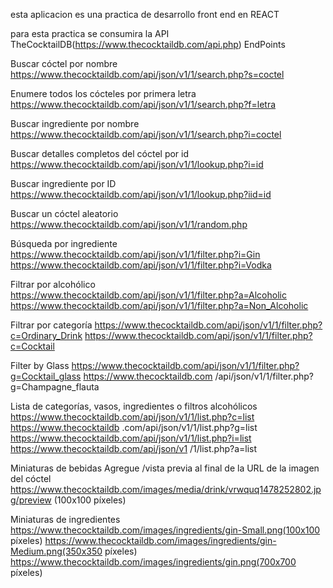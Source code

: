 esta aplicacion es una practica de desarrollo front end en REACT

para esta practica se consumira la API TheCocktailDB(https://www.thecocktaildb.com/api.php)
EndPoints

Buscar cóctel por nombre
https://www.thecocktaildb.com/api/json/v1/1/search.php?s=coctel

Enumere todos los cócteles por primera letra
https://www.thecocktaildb.com/api/json/v1/1/search.php?f=letra

Buscar ingrediente por nombre
https://www.thecocktaildb.com/api/json/v1/1/search.php?i=coctel

Buscar detalles completos del cóctel por id
https://www.thecocktaildb.com/api/json/v1/1/lookup.php?i=id

Buscar ingrediente por ID
https://www.thecocktaildb.com/api/json/v1/1/lookup.php?iid=id

Buscar un cóctel aleatorio
https://www.thecocktaildb.com/api/json/v1/1/random.php

Búsqueda por ingrediente
https://www.thecocktaildb.com/api/json/v1/1/filter.php?i=Gin
https://www.thecocktaildb.com/api/json/v1/1/filter.php?i=Vodka

Filtrar por alcohólico
https://www.thecocktaildb.com/api/json/v1/1/filter.php?a=Alcoholic
https://www.thecocktaildb.com/api/json/v1/1/filter.php?a=Non_Alcoholic

Filtrar por categoría
https://www.thecocktaildb.com/api/json/v1/1/filter.php?c=Ordinary_Drink
https://www.thecocktaildb.com/api/json/v1/1/filter.php?c=Cocktail

Filter by Glass
https://www.thecocktaildb.com/api/json/v1/1/filter.php?g=Cocktail_glass
https://www.thecocktaildb.com /api/json/v1/1/filter.php?g=Champagne_flauta

Lista de categorías, vasos, ingredientes o filtros alcohólicos
https://www.thecocktaildb.com/api/json/v1/1/list.php?c=list
https://www.thecocktaildb .com/api/json/v1/1/list.php?g=list
https://www.thecocktaildb.com/api/json/v1/1/list.php?i=list
https://www.thecocktaildb.com/api/json/v1 /1/list.php?a=list

Miniaturas de bebidas
Agregue /vista previa al final de la URL de la imagen del cóctel
https://www.thecocktaildb.com/images/media/drink/vrwquq1478252802.jpg/preview (100x100 píxeles)

Miniaturas de ingredientes
https://www.thecocktaildb.com/images/ingredients/gin-Small.png(100x100 píxeles)
https://www.thecocktaildb.com/images/ingredients/gin-Medium.png(350x350 píxeles)
https://www.thecocktaildb.com/images/ingredients/gin.png(700x700 píxeles)